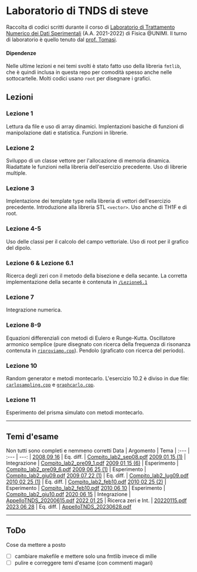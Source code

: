 # Laboratorio di TNDS di steve
Raccolta di codici scritti durante il corso di [Laboratorio di Trattamento Numerico dei Dati Sperimentali](http://labmaster.mi.infn.it/Laboratorio2/labTNDS/) (A.A. 2021-2022) di Fisica @UNIMI. Il turno di laboratorio è quello tenuto dal [prof. Tomasi](https://ziotom78.github.io/tnds-tomasi-notebooks/).
#### Dipendenze
Nelle ultime lezioni e nei temi svolti è stato fatto uso della libreria ```fmtlib```, che è quindi inclusa in questa repo per comodità spesso anche nelle sottocartelle. Molti codici usano ```root``` per disegnare i grafici.

## Lezioni

### Lezione 1
Lettura da file e uso di array dinamici.
Implentazioni basiche di funzioni di manipolazione dati e statistica.
Funzioni in librerie.

### Lezione 2
Sviluppo di un classe vettore per l'allocazione di memoria dinamica.
Riadattate le funzioni nella libreria dell'esercizio precedente.
Uso di librerie multiple.

### Lezione 3
Implentazione dei template type nella libreria di vettori dell'esercizio precedente. Introduzione alla libreria STL ```<vector>```.
Uso anche di TH1F e di root.

### Lezione 4-5
Uso delle classi per il calcolo del campo vettoriale.
Uso di root per il grafico del dipolo.

### Lezione 6 & Lezione 6.1
Ricerca degli zeri con il metodo della bisezione e della secante.
La corretta implementazione della secante è contenuta in [`/Lezione6.1`](/Lezione6.1/)

### Lezione 7
Integrazione numerica.

### Lezione 8-9
Equazioni differenziali con metodi di Eulero e Runge-Kutta.
Oscillatore armonico semplice (pure disegnato con ricerca della frequenza di risonanza contenuta in [`riproviamo.cpp`](/Lezione8-9/riproviamo.cpp)).
Pendolo (graficato con ricerca del periodo).

### Lezione 10
Random generator e metodi montecarlo.
L'esercizio 10.2 è diviso in due file: [`carlosampling.cpp`](/Lezione10/carlosampling.cpp) e [`graphcarlo.cpp`](/Lezione10/graphcarlo.cpp).

### Lezione 11
Esperimento del prisma simulato con metodi montecarlo.

---

## Temi d'esame
Non tutti sono completi e nemmeno corretti
Data | Argomento | Tema
| :--- | :--- | ---: |
[2008 09 16](/Temi/Prova20080916/)          | Eq. diff.         | [Compito_lab2_sep08.pdf](http://labmaster.mi.infn.it/Laboratorio2/labTNDS/TemiEsame/Compito_lab2_sep08.pdf)
[2009 01 15 (1)](/Temi/Prova20090115_1)     | Integrazione      | [Compito_lab2_pre09_1.pdf](http://labmaster.mi.infn.it/Laboratorio2/labTNDS/TemiEsame/Compito_lab2_pre09_1.pdf)
[2009 01 15 (6)](/Temi/Prova20090115_6)     | Esperimento       | [Compito_lab2_pre09_6.pdf](http://labmaster.mi.infn.it/Laboratorio2/labTNDS/TemiEsame/Compito_lab2_pre09_6.pdf)
[2009 06 25 (1)](/Temi/Prova20090625_1/)    | Esperimento       | [Compito_lab2_giu09.pdf](http://labmaster.mi.infn.it/Laboratorio2/labTNDS/TemiEsame/Compito_lab2_giu09.pdf)
[2009 07 22 (1)](/Temi/Prova20090722_1/)    | Eq. diff.         | [Compito_lab2_lug09.pdf](http://labmaster.mi.infn.it/Laboratorio2/labTNDS/TemiEsame/Compito_lab2_lug09.pdf)
[2010 02 25 (1)](/Temi/Prova20100225_1)     | Eq. diff.         | [Compito_lab2_feb10.pdf](http://labmaster.mi.infn.it/Laboratorio2/labTNDS/TemiEsame/Compito_lab2_feb10.pdf)
[2010 02 25 (2)](/Temi/Prova20100225_2/)    | Esperimento       | [Compito_lab2_feb10.pdf](http://labmaster.mi.infn.it/Laboratorio2/labTNDS/TemiEsame/Compito_lab2_feb10.pdf)
[2010 06 10](/Temi/Prova20100610/)          | Esperimento       | [Compito_lab2_giu10.pdf](http://labmaster.mi.infn.it/Laboratorio2/labTNDS/TemiEsame/Compito_lab2_giu10.pdf)
[2020 06 15](/Temi/Prova20200615/)          | Integrazione      | [AppelloTNDS_20200615.pdf](http://labmaster.mi.infn.it/Laboratorio2/labTNDS/TemiEsame/AppelloTNDS_20200615.pdf)
[2022 01 25](/Temi/Esame20220125)           | Ricerca zeri e Int.   | [20220115.pdf](/Temi/Esame20220125/20220115.pdf)
[2023 06 28](/Temi/Prova20230628)           | Eq. diff.             | [AppelloTNDS_20230628.pdf](/Temi/Prova20230628/AppelloTNDS_20230628.pdf)

----

## ToDo
Cose da mettere a posto

- [ ] cambiare makefile e mettere solo una fmtlib invece di mille
- [ ] pulire e correggere temi d'esame (con commenti magari)
